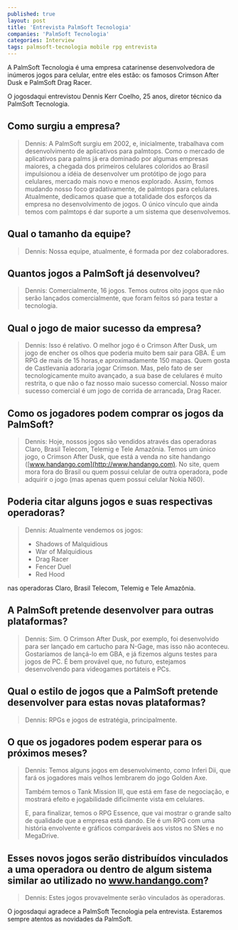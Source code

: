 ```yaml
---
published: true
layout: post
title: 'Entrevista PalmSoft Tecnologia'
companies: 'PalmSoft Tecnologia'
categories: Interview
tags: palmsoft-tecnologia mobile rpg entrevista
---
```

A PalmSoft Tecnologia é uma empresa catarinense desenvolvedora de in&uacute;meros jogos para celular, entre eles est&atilde;o: os famosos Crimson After Dusk e PalmSoft Drag Racer.

O jogosdaqui entrevistou Dennis Kerr Coelho, 25 anos, diretor t&eacute;cnico da PalmSoft Tecnologia.

## Como surgiu a empresa?
> Dennis: A PalmSoft surgiu em 2002, e, inicialmente, trabalhava com desenvolvimento de aplicativos para palmtops. Como o mercado de aplicativos para palms j&aacute; era dominado por algumas empresas maiores, a chegada dos primeiros celulares coloridos ao Brasil impulsionou a id&eacute;ia de desenvolver um prot&oacute;tipo de jogo para celulares, mercado mais novo e menos explorado. Assim, fomos mudando nosso foco gradativamente, de palmtops para celulares. Atualmente, dedicamos quase que a totalidade dos esfor&ccedil;os da empresa no desenvolvimento de jogos. O &uacute;nico v&iacute;nculo que ainda temos com palmtops &eacute; dar  suporte a um sistema que desenvolvemos.

## Qual o tamanho da equipe?
> Dennis: Nossa equipe, atualmente, &eacute; formada por dez colaboradores.

## Quantos jogos a PalmSoft j&aacute; desenvolveu?
> Dennis: Comercialmente, 16 jogos. Temos outros oito jogos que n&atilde;o ser&atilde;o lan&ccedil;ados comercialmente, que foram feitos s&oacute; para testar a tecnologia.


## Qual o jogo de maior sucesso da empresa?
> Dennis: Isso &eacute; relativo. O melhor jogo &eacute; o Crimson After Dusk, um jogo de encher os olhos que poderia muito bem sair para GBA. &Eacute; um RPG de mais de 15 horas,e aproximadamente 150 mapas. Quem gosta de Castlevania adoraria jogar Crimson. Mas, pelo fato de ser tecnologicamente muito avan&ccedil;ado, a sua base de celulares &eacute; muito restrita, o que n&atilde;o o faz nosso maio sucesso comercial. Nosso maior sucesso comercial &eacute; um jogo de corrida de arrancada, Drag Racer.

## Como os jogadores podem comprar os jogos da PalmSoft?
> Dennis: Hoje, nossos jogos s&atilde;o vendidos atrav&eacute;s das operadoras Claro, Brasil Telecom, Telemig e Tele Amaz&ocirc;nia. Temos um &uacute;nico jogo, o Crimson After Dusk, que est&aacute; a venda no site handango ([www.handango.com](http://www.handango.com). No site, quem mora fora do Brasil ou quem possui celular de outra operadora, pode adquirir o jogo (mas apenas quem possui celular Nokia N60).

## Poderia citar alguns jogos e suas respectivas operadoras?
> Dennis: Atualmente vendemos os jogos: 
> 
> * Shadows of Malquidious
> * War of Malquidious
> * Drag Racer
> * Fencer Duel
> * Red Hood
> 
nas operadoras Claro, Brasil Telecom, Telemig e Tele Amaz&ocirc;nia.

## A PalmSoft pretende desenvolver para outras plataformas?
> Dennis: Sim. O Crimson After Dusk, por exemplo, foi desenvolvido para ser lan&ccedil;ado em cartucho para N-Gage, mas isso n&atilde;o aconteceu. Gostar&iacute;amos de lan&ccedil;&aacute;-lo em GBA, e j&aacute; fizemos alguns testes para jogos de PC. &Eacute; bem prov&aacute;vel que, no futuro, estejamos desenvolvendo para videogames port&aacute;teis e PCs.

## Qual o estilo de jogos que a PalmSoft pretende desenvolver para estas novas plataformas?

> Dennis: RPGs e jogos de estrat&eacute;gia, principalmente.

## O que os jogadores podem esperar para os pr&oacute;ximos meses?
> Dennis: Temos alguns jogos em desenvolvimento, como Inferi Dii, que far&aacute; os jogadores mais velhos lembrarem do jogo Golden Axe. 
> 
> Tamb&eacute;m temos o Tank Mission III, que est&aacute; em fase de negocia&ccedil;&atilde;o, e mostrar&aacute; efeito e jogabilidade dificilmente vista em celulares.
> 
> E, para finalizar, temos o RPG Essence, que vai mostrar o grande salto de qualidade que a empresa est&aacute; dando. Ele &eacute; um RPG com uma hist&oacute;ria envolvente e gr&aacute;ficos compar&aacute;veis aos vistos no SNes e no MegaDrive.


## Esses novos jogos ser&atilde;o distribu&iacute;dos vinculados a uma operadora ou dentro de algum sistema similar ao utilizado no www.handango.com?
> Dennis: Estes jogos provavelmente ser&atilde;o vinculados &agrave;s operadoras.

O jogosdaqui agradece a PalmSoft Tecnologia pela entrevista. Estaremos sempre atentos as novidades da PalmSoft.
